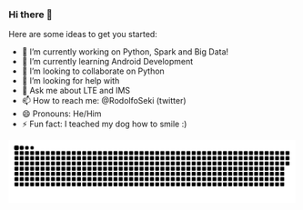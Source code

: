 ### Hi there 👋


Here are some ideas to get you started:

- 🔭 I’m currently working on Python, Spark and Big Data!
- 🌱 I’m currently learning Android Development
- 👯 I’m looking to collaborate on Python
- 🤔 I’m looking for help with 
- 💬 Ask me about LTE and IMS
- 📫 How to reach me: @RodolfoSeki (twitter)
- 😄 Pronouns: He/Him
- ⚡ Fun fact: I teached my dog how to smile :)

![Snake animation](https://github.com/RodolfoSeki/RodolfoSeki/blob/output/github-contribution-grid-snake.svg)
